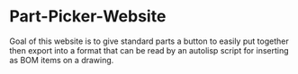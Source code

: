 # Part-Picker-Website
Goal of this website is to give standard parts a button to easily put together then export into a format that can be read by an autolisp script for inserting as BOM items on a drawing.
